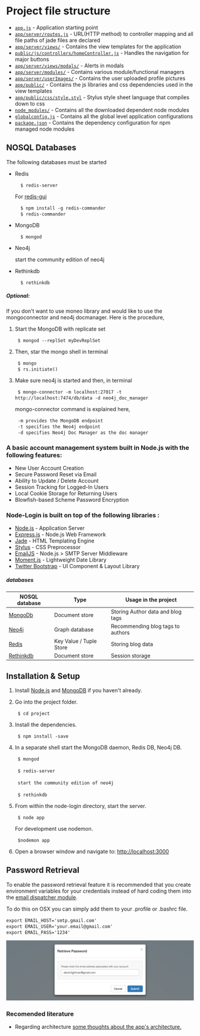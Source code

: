# Project file structure

* [`app.js`](app.js) - Application starting point
* [`app/server/routes.js`](app/server/routes.js) - URL(HTTP method) to controller mapping and all file paths of jade files are declared
* [`app/server/views/`](app/server/views/) - Contains the view templates for the application
* [`public/js/controllers/homeController.js`](app/public/js/controllers/homeController.js) - Handles the navigation for major buttons
* [`app/server/views/modals/`](app/server/views/modals/) - Alerts in modals
* [`app/server/modules/`](app/server/modules/) - Contains various module/functional managers
* [`app/server/userImages/`](app/server/userImages/) - Contains the user uploaded profile pictures
* [`app/public/`](app/public/) - Contains the js libraries and css dependencies used in the view templates
* [`app/public/css/style.styl`](app/public/css/style.styl) - Stylus style sheet language that compiles down to css
* [`node_modules/`](node_modules/) - Contains all the downloaded dependent node modules
* [`globalconfig.js`](globalconfig.js) - Contains all the global level application configurations
* [`package.json`](package.json) - Contains the dependency configuration for npm managed node modules



## NOSQL Databases
The following databases must be started
- Redis

		$ redis-server
		
	For [redis-gui](https://github.com/joeferner/redis-commander)
	
		$ npm install -g redis-commander
		$ redis-commander

- MongoDB

		$ mongod

- Neo4j

	start the community edition of neo4j

- Rethinkdb

		$ rethinkdb

##### Optional:
If you don't want to use moneo library and would like to use the mongoconnector and neo4j docmanager. Here is the procedure,

1. Start the MongoDB with replicate set

		$ mongod --replSet myDevReplSet

2. Then, star the mongo shell in terminal

		$ mongo
		$ rs.initiate()

3. Make sure neo4j is started and then, in terminal

		$ mongo-connector -m localhost:27017 -t http://localhost:7474/db/data -d neo4j_doc_manager

    mongo-connector command is explained here,

    	-m provides the MongoDB endpoint
    	-t specifies the Neo4j endpoint
    	-d specifies Neo4j Doc Manager as the doc manager


### A basic account management system built in Node.js with the following features:

* New User Account Creation
* Secure Password Reset via Email
* Ability to Update / Delete Account
* Session Tracking for Logged-In Users
* Local Cookie Storage for Returning Users
* Blowfish-based Scheme Password Encryption


### Node-Login is built on top of the following libraries :

* [Node.js](http://nodejs.org/) - Application Server
* [Express.js](http://expressjs.com/) - Node.js Web Framework
* [Jade](http://jade-lang.com/) - HTML Templating Engine
* [Stylus](http://stylus-lang.com/) - CSS Preprocessor
* [EmailJS](http://github.com/eleith/emailjs) - Node.js > SMTP Server Middleware
* [Moment.js](http://momentjs.com/) - Lightweight Date Library
* [Twitter Bootstrap](http://twitter.github.com/bootstrap/) - UI Component & Layout Library

##### databases
| NOSQL database | Type          | Usage in the project |
| -------------- | ------------- | -------------------- |
| [MongoDb](http://mongodb.org/) | Document store | Storing Author data and blog tags |
| [Neo4j](https://neo4j.com/) | Graph database | Recommending blog tags to authors  |
| [Redis](https://redis.io/) | Key Value / Tuple Store | Storing blog data |
| [Rethinkdb](https://www.rethinkdb.com/) | Document store | Session storage |


## Installation & Setup
1. Install [Node.js](https://nodejs.org/) and [MongoDB](https://www.mongodb.org/) if you haven't already.
2. Go into the project folder.

		$ cd project

3. Install the dependencies.

		$ npm install -save

3. In a separate shell start the MongoDB daemon, Redis DB, Neo4j DB.

		$ mongod

		$ redis-server

		start the community edition of neo4j

		$ rethinkdb

4. From within the node-login directory, start the server.

		$ node app

	For development use nodemon.

		$nodemon app

5. Open a browser window and navigate to: [http://localhost:3000](http://localhost:3000)

## Password Retrieval

To enable the password retrieval feature it is recommended that you create environment variables for your credentials instead of hard coding them into the [email dispatcher module](https://github.com/braitsch/node-login/blob/master/app/server/modules/email-dispatcher.js).

To do this on OSX you can simply add them to your .profile or .bashrc file.

	export EMAIL_HOST='smtp.gmail.com'
	export EMAIL_USER='your.email@gmail.com'
	export EMAIL_PASS='1234'

[![node-login](./readme.img/retrieve-password.jpg?raw=true)](https://nodejs-login.herokuapp.com)

### Recomended literature
* Regarding architecture
[some thoughts about the app's architecture.](http://kitchen.braitsch.io/building-a-login-system-in-node-js-and-mongodb/)
